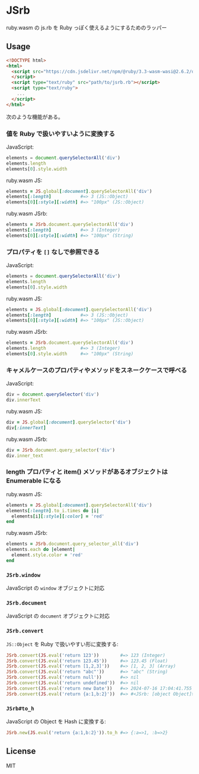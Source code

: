 # JSrb

ruby.wasm の js.rb を Ruby っぽく使えるようにするためのラッパー

## Usage

```html
<!DOCTYPE html>
<html>
  <script src="https://cdn.jsdelivr.net/npm/@ruby/3.3-wasm-wasi@2.6.2/dist/browser.script.iife.js">
  </script>
  <script type="text/ruby" src="path/to/jsrb.rb"></script>
  <script type="text/ruby">
    ...
  </script>
</html>
```

次のような機能がある。

### 値を Ruby で扱いやすいように変換する

JavaScript:
```js
elements = document.querySelectorAll('div')
elements.length
elements[0].style.width
```

ruby.wasm JS:
```ruby
elements = JS.global[:document].querySelectorAll('div')
elements[:length]           #=> 3 (JS::Object)
elements[0][:style][:width] #=> "100px" (JS::Object)
```

ruby.wasm JSrb:
```ruby
elements = JSrb.document.querySelectorAll('div')
elements[:length]           #=> 3 (Integer)
elements[0][:style][:width] #=> "100px" (String)
```

### プロパティを `[]` なしで参照できる

JavaScript:
```js
elements = document.querySelectorAll('div')
elements.length
elements[0].style.width
```

ruby.wasm JS:
```ruby
elements = JS.global[:document].querySelectorAll('div')
elements[:length]           #=> 3 (JS::Object)
elements[0][:style][:width] #=> "100px" (JS::Object)
```

ruby.wasm JSrb:
```ruby
elements = JSrb.document.querySelectorAll('div')
elements.length             #=> 3 (Integer)
elements[0].style.width     #=> "100px" (String)
```

### キャメルケースのプロパティやメソッドをスネークケースで呼べる

JavaScript:
```js
div = document.querySelector('div')
div.innerText
```

ruby.wasm JS:
```ruby
div = JS.global[:document].querySelector('div')
div[:innerText]
```

ruby.wasm JSrb:
```ruby
div = JSrb.document.query_selector('div')
div.inner_text
```

### length プロパティと item() メソッドがあるオブジェクトは Enumerable になる

ruby.wasm JS:
```ruby
elements = JS.global[:document].querySelectorAll('div')
elements[:length].to_i.times do |i|
  elements[i][:style][:color] = 'red'
end
```

ruby.wasm JSrb:
```ruby
elements = JSrb.document.query_selector_all('div')
elements.each do |element|
  element.style.color = 'red'
end
```

### `JSrb.window`

JavaScript の `window` オブジェクトに対応

### `JSrb.document`

JavaScript の `document` オブジェクトに対応

### `JSrb.convert`

`JS::Object` を Ruby で扱いやすい形に変換する:

```ruby
JSrb.convert(JS.eval('return 123'))        #=> 123 (Integer)
JSrb.convert(JS.eval('return 123.45'))     #=> 123.45 (Float)
JSrb.convert(JS.eval('return [1,2,3]'))    #=> [1, 2, 3] (Array)
JSrb.convert(JS.eval('return "abc"'))      #=> "abc" (String)
JSrb.convert(JS.eval('return null'))       #=> nil
JSrb.convert(JS.eval('return undefined'))  #=> nil
JSrb.convert(JS.eval('return new Date'))   #=> 2024-07-16 17:04:41.755 UTC (Time)
JSrb.convert(JS.eval('return {a:1,b:2}'))  #=> #<JSrb: [object Object]>
```

### `JSrb#to_h`

JavaScript の Object を Hash に変換する:

```ruby
JSrb.new(JS.eval('return {a:1,b:2}')).to_h #=> {:a=>1, :b=>2}
```

## License

MIT
